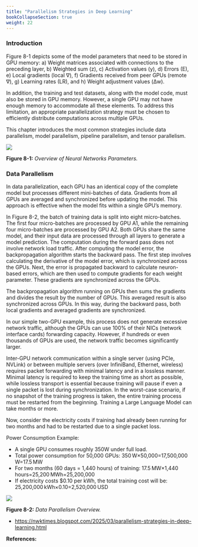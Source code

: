```yaml
---
title: "Parallelism Strategies in Deep Learning"
bookCollapseSection: true
weight: 22
---
```


### Introduction

Figure 8-1 depicts some of the model parameters that need to be stored in GPU memory: a) Weight matrices associated with connections to the preceding layer, b) Weighted sum (z), c) Activation values (y), d) Errors (E), e) Local gradients (local ∇), f) Gradients received from peer GPUs (remote ∇), g) Learning rates (LR), and h) Weight adjustment values (Δw).

In addition, the training and test datasets, along with the model code, must also be stored in GPU memory. However, a single GPU may not have enough memory to accommodate all these elements. To address this limitation, an appropriate parallelization strategy must be chosen to efficiently distribute computations across multiple GPUs.

This chapter introduces the most common strategies include data parallelism, model parallelism, pipeline parallelism, and tensor parallelism.

[![](https://blogger.googleusercontent.com/img/a/AVvXsEhxKwIJDZqBlcnIC2ZQ4eRWI296Ll2IztEZGB9eOGtqjwfP4wCYzY30LAxkwtdhXZIVRsaifBNT4ZutbUE380GOGRnetH2L3bI-5TDwTWxCQfC7n5ccbcpNdyOkM05LLOd4mzdbjhFrAuVG5lVJEcKwnjNMGgwfKSwoRzN52tW46VJn-opl5XchZ_4ny2w=w640-h364)](https://blogger.googleusercontent.com/img/a/AVvXsEhxKwIJDZqBlcnIC2ZQ4eRWI296Ll2IztEZGB9eOGtqjwfP4wCYzY30LAxkwtdhXZIVRsaifBNT4ZutbUE380GOGRnetH2L3bI-5TDwTWxCQfC7n5ccbcpNdyOkM05LLOd4mzdbjhFrAuVG5lVJEcKwnjNMGgwfKSwoRzN52tW46VJn-opl5XchZ_4ny2w)

  

**Figure 8-1:** _Overview of Neural Networks Parameters._

  

### Data Parallelism

  

In data parallelization, each GPU has an identical copy of the complete model but processes different mini-batches of data. Gradients from all GPUs are averaged and synchronized before updating the model. This approach is effective when the model fits within a single GPU’s memory.

In Figure 8-2, the batch of training data is split into eight micro-batches. The first four micro-batches are processed by GPU A1, while the remaining four micro-batches are processed by GPU A2. Both GPUs share the same model, and their input data are processed through all layers to generate a model prediction. The computation during the forward pass does not involve network load traffic. After computing the model error, the backpropagation algorithm starts the backward pass. The first step involves calculating the derivative of the model error, which is synchronized across the GPUs. Next, the error is propagated backward to calculate neuron-based errors, which are then used to compute gradients for each weight parameter. These gradients are synchronized across the GPUs.

The backpropagation algorithm running on GPUs then sums the gradients and divides the result by the number of GPUs. This averaged result is also synchronized across GPUs. In this way, during the backward pass, both local gradients and averaged gradients are synchronized.

In our simple two-GPU example, this process does not generate excessive network traffic, although the GPUs can use 100% of their NICs (network interface cards) forwarding capacity. However, if hundreds or even thousands of GPUs are used, the network traffic becomes significantly larger.

Inter-GPU network communication within a single server (using PCIe, NVLink) or between multiple servers (over InfiniBand, Ethernet, wireless) requires packet forwarding with minimal latency and in a lossless manner. Minimal latency is required to keep the training time as short as possible, while lossless transport is essential because training will pause if even a single packet is lost during synchronization. In the worst-case scenario, if no snapshot of the training progress is taken, the entire training process must be restarted from the beginning. Training a Large Language Model can take months or more.

Now, consider the electricity costs if training had already been running for two months and had to be restarted due to a single packet loss.

  

Power Consumption Example:

- A single GPU consumes roughly 350W under full load.
- Total power consumption for 50,000 GPUs: 350 W×50,000=17,500,000 W=17.5 MW
- For two months (60 days = 1,440 hours) of training: 17.5 MW×1,440 hours=25,200 MWh=25,200,000
- If electricity costs $0.10 per kWh, the total training cost will be: 25,200,000 kWh×0.10=2,520,000 USD

[![](https://blogger.googleusercontent.com/img/a/AVvXsEhxxpzFnuLD9b5FnCoVbBeL7DrXdkLEyMUik1D5vSIRiQCdAqVFMFjb9IfmqeF1zBmrcsz_2FUyfkyH9QoxMYOeaEz8i5fY8_ipCdOuHWNWeRblyjY6VOhJQ-hvKcTOwA30yvuQHaQTcjU3nzekarketsv89CxLq3HUbIO5ugq3yPh13lZcCmwEP0E6LIA=w640-h360)](https://blogger.googleusercontent.com/img/a/AVvXsEhxxpzFnuLD9b5FnCoVbBeL7DrXdkLEyMUik1D5vSIRiQCdAqVFMFjb9IfmqeF1zBmrcsz_2FUyfkyH9QoxMYOeaEz8i5fY8_ipCdOuHWNWeRblyjY6VOhJQ-hvKcTOwA30yvuQHaQTcjU3nzekarketsv89CxLq3HUbIO5ugq3yPh13lZcCmwEP0E6LIA)

  
**Figure 8-2:** _Data Parallelism Overview._
* https://nwktimes.blogspot.com/2025/03/parallelism-strategies-in-deep-learning.html

**References:**
